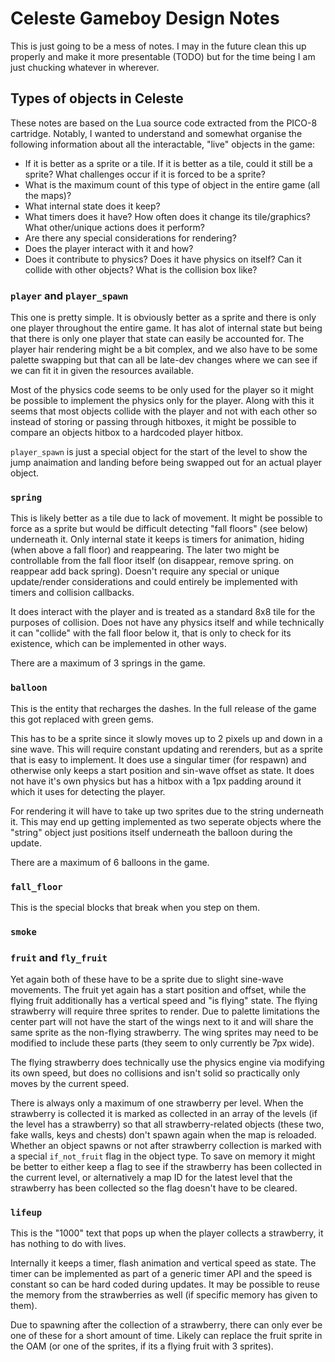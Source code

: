 # Celeste Gameboy Design Notes
This is just going to be a mess of notes. I may in the future clean this up properly and make it more presentable (TODO) but for the time being I am just chucking whatever in wherever. 

## Types of objects in Celeste
These notes are based on the Lua source code extracted from the PICO-8 cartridge. Notably, I wanted to understand and somewhat organise the following information about all the interactable, "live" objects in the game:
- If it is better as a sprite or a tile. If it is better as a tile, could it still be a sprite? What challenges occur if it is forced to be a sprite?
- What is the maximum count of this type of object in the entire game (all the maps)?
- What internal state does it keep?
- What timers does it have? How often does it change its tile/graphics? What other/unique actions does it perform?
- Are there any special considerations for rendering?
- Does the player interact with it and how?
- Does it contribute to physics? Does it have physics on itself? Can it collide with other objects? What is the collision box like?

### `player` and `player_spawn`
This one is pretty simple. It is obviously better as a sprite and there is only one player throughout the entire game. It has alot of internal state but being that there is only one player that state can easily be accounted for. The player hair rendering might be a bit complex, and we also have to be some palette swapping but that can all be late-dev changes where we can see if we can fit it in given the resources available.

Most of the physics code seems to be only used for the player so it might be possible to implement the physics only for the player. Along with this it seems that most objects collide with the player and not with each other so instead of storing or passing through hitboxes, it might be possible to compare an objects hitbox to a hardcoded player hitbox.

`player_spawn` is just a special object for the start of the level to show the jump anaimation and landing before being swapped out for an actual player object.

### `spring`
This is likely better as a tile due to lack of movement. It might be possible to force as a sprite but would be difficult detecting "fall floors" (see below) underneath it. Only internal state it keeps is timers for animation, hiding (when above a fall floor) and reappearing. The later two might be controllable from the fall floor itself (on disappear, remove spring. on reappear add back spring). Doesn't require any special or unique update/render considerations and could entirely be implemented with timers and collision callbacks.

It does interact with the player and is treated as a standard 8x8 tile for the purposes of collision. Does not have any physics itself and while technically it can "collide" with the fall floor below it, that is only to check for its existence, which can be implemented in other ways.

There are a maximum of 3 springs in the game.

### `balloon`
This is the entity that recharges the dashes. In the full release of the game this got replaced with green gems.

This has to be a sprite since it slowly moves up to 2 pixels up and down in a sine wave. This will require constant updating and rerenders, but as a sprite that is easy to implement. It does use a singular timer (for respawn) and otherwise only keeps a start position and sin-wave offset as state. It does not have it's own physics but has a hitbox with a 1px padding around it which it uses for detecting the player.

For rendering it will have to take up two sprites due to the string underneath it. This may end up getting implemented as two seperate objects where the "string" object just positions itself underneath the balloon during the update. 

There are a maximum of 6 balloons in the game.

### `fall_floor`
This is the special blocks that break when you step on them.

### `smoke`


### `fruit` and `fly_fruit`
Yet again both of these have to be a sprite due to slight sine-wave movements. The fruit yet again has a start position and offset, while the flying fruit additionally has a vertical speed and "is flying" state. The flying strawberry will require three sprites to render. Due to palette limitations the center part will not have the start of the wings next to it and will share the same sprite as the non-flying strawberry. The wing sprites may need to be modified to include these parts (they seem to only currently be 7px wide).

The flying strawberry does technically use the physics engine via modifying its own speed, but does no collisions and isn't solid so practically only moves by the current speed.

There is always only a maximum of one strawberry per level. When the strawberry is collected it is marked as collected in an array of the levels (if the level has a strawberry) so that all strawberry-related objects (these two, fake walls, keys and chests) don't spawn again when the map is reloaded. Whether an object spawns or not after strawberry collection is marked with a special `if_not_fruit` flag in the object type. To save on memory it might be better to either keep a flag to see if the strawberry has been collected in the current level, or alternatively a map ID for the latest level that the strawberry has been collected so the flag doesn't have to be cleared.

### `lifeup`
This is the "1000" text that pops up when the player collects a strawberry, it has nothing to do with lives.

Internally it keeps a timer, flash animation and vertical speed as state. The timer can be implemented as part of a generic timer API and the speed is constant so can be hard coded during updates. It may be possible to reuse the memory from the strawberries as well (if specific memory has given to them).

Due to spawning after the collection of a strawberry, there can only ever be one of these for a short amount of time. Likely can replace the fruit sprite in the OAM (or one of the sprites, if its a flying fruit with 3 sprites).
